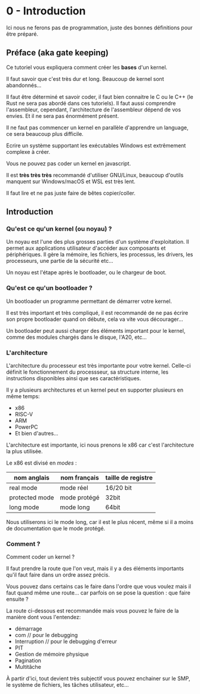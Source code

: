 # 0 - Introduction
Ici nous ne ferons pas de programmation, juste des bonnes définitions pour être préparé.

## Préface (aka gate keeping)
Ce tutoriel vous expliquera comment créer les __bases__ d'un kernel.

Il faut savoir que c'est très dur et long. Beaucoup de kernel sont abandonnés... 

Il faut être déterminé et savoir coder, il faut bien connaitre le C ou le C++ (le Rust ne sera pas abordé dans ces tutoriels).
Il faut aussi comprendre l'assembleur, cependant, l'architecture de l'assembleur dépend de vos envies. Et il ne sera pas énormément présent.

Il ne faut pas commencer un kernel en parallèle d'apprendre un language, ce sera beaucoup plus difficile.

Ecrire un système supportant les exécutables Windows est extrêmement complexe à créer. 
    
Vous ne pouvez pas coder un kernel en javascript.

Il est __très très très__ recommandé d'utiliser GNU/Linux, beaucoup d'outils manquent sur Windows/macOS et WSL est très lent.

Il faut lire et ne pas juste faire de bêtes copier/coller.

## Introduction

### Qu'est ce qu'un kernel (ou noyau) ?

Un noyau est l'une des plus grosses parties d'un système d'exploitation. Il permet aux applications utilisateur d'accéder aux composants et périphériques. Il gère la mémoire, les fichiers, les processus, les drivers, les processeurs, une partie de la sécurité etc...

Un noyau est l'étape après le bootloader, ou le chargeur de boot.

### Qu'est ce qu'un bootloader ?

Un bootloader un programme permettant de démarrer votre kernel.

Il est très important et très compliqué, il est recommandé de ne pas écrire son propre bootloader quand on débute, cela va vite vous décourager...

Un bootloader peut aussi charger des éléments important pour le kernel, comme des modules chargés dans le disque, l'A20, etc...
### L'architecture 

L'architecture du processeur est très importante pour votre kernel. Celle-ci définit le fonctionnement du processseur, sa structure interne, les instructions disponibles ainsi que ses caractéristiques.

Il y a plusieurs architectures et un kernel peut en supporter plusieurs en même temps: 

- x86 
- RISC-V
- ARM
- PowerPC
- Et bien d'autres...

L'architecture est importante, ici nous prenons le x86 car c'est l'architecture la plus utilisée.

Le x86 est divisé en *modes* : 


| nom anglais   |nom français   |taille de registre
|------------   |-------------  |-
|real mode      |mode réel      |16/20 bit
|protected mode |mode protégé   |32bit
|long mode      |mode long      |64bit

Nous utiliserons ici le mode long, car il est le plus récent, même si il a moins de documentation que le mode protégé.


### Comment ?
Comment coder un kernel ? 

Il faut prendre la route que l'on veut, mais il y a des éléments importants qu'il faut faire dans un ordre assez précis.

Vous pouvez dans certains cas le faire dans l'ordre que vous voulez mais il faut quand même une route... car parfois on se pose la question : que faire ensuite ? 

La route ci-dessous est recommandée mais vous pouvez le faire de la manière dont vous l'entendez: 

- démarrage
- com // pour le debugging 
- Interruption  // pour le debugging d'erreur
- PIT 
- Gestion de mémoire physique
- Pagination 
- Multitâche 

À partir d'ici, tout devient très subjectif vous pouvez enchainer sur le SMP, le système de fichiers, les tâches utilisateur, etc...
